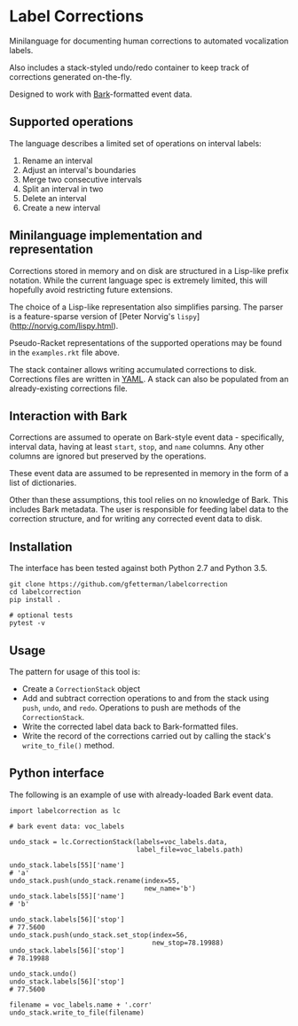 # Label Corrections

Minilanguage for documenting human corrections to automated vocalization
labels.

Also includes a stack-styled undo/redo container to keep track of corrections
generated on-the-fly.

Designed to work with [Bark](https://github.com/kylerbrown/bark)-formatted event data.

## Supported operations

The language describes a limited set of operations on interval labels:

1. Rename an interval
2. Adjust an interval's boundaries
3. Merge two consecutive intervals
4. Split an interval in two
5. Delete an interval
6. Create a new interval

## Minilanguage implementation and representation

Corrections stored in memory and on disk are structured in a Lisp-like prefix
notation. While the current language spec is extremely limited, this will
hopefully avoid restricting future extensions.

The choice of a Lisp-like representation also simplifies parsing. The
parser is a feature-sparse version of [Peter Norvig's `lispy`]
(http://norvig.com/lispy.html).

Pseudo-Racket representations of the supported operations may be found in the
`examples.rkt` file above.

The stack container allows writing accumulated corrections to disk. Corrections
files are written in [YAML](http://yaml.org/). A stack can also be populated
from an already-existing corrections file.

## Interaction with Bark

Corrections are assumed to operate on Bark-style event data - specifically,
interval data, having at least `start`, `stop`, and `name` columns. Any other
columns are ignored but preserved by the operations.

These event data are assumed to be represented in memory in the form of a list
of dictionaries.

Other than these assumptions, this tool relies on no knowledge of Bark. This
includes Bark metadata. The user is responsible for feeding label data to the
correction structure, and for writing any corrected event data to disk.

## Installation

The interface has been tested against both Python 2.7 and Python 3.5.

    git clone https://github.com/gfetterman/labelcorrection
    cd labelcorrection
    pip install .
    
    # optional tests
    pytest -v

## Usage

The pattern for usage of this tool is:

+ Create a `CorrectionStack` object
+ Add and subtract correction operations to and from the stack using `push`,
  `undo`, and `redo`. Operations to push are methods of the `CorrectionStack`.
+ Write the corrected label data back to Bark-formatted files.
+ Write the record of the corrections carried out by calling the stack's
  `write_to_file()` method.

## Python interface

The following is an example of use with already-loaded Bark event data.

    import labelcorrection as lc
    
    # bark event data: voc_labels
    
    undo_stack = lc.CorrectionStack(labels=voc_labels.data,
                                    label_file=voc_labels.path)
    
    undo_stack.labels[55]['name']
    # 'a'
    undo_stack.push(undo_stack.rename(index=55,
                                      new_name='b')
    undo_stack.labels[55]['name']
    # 'b'
    
    undo_stack.labels[56]['stop']
    # 77.5600
    undo_stack.push(undo_stack.set_stop(index=56,
                                        new_stop=78.19988)
    undo_stack.labels[56]['stop']
    # 78.19988
    
    undo_stack.undo()
    undo_stack.labels[56]['stop']
    # 77.5600
    
    filename = voc_labels.name + '.corr'
    undo_stack.write_to_file(filename)